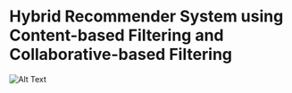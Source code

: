 # Hybrid Recommender System using Content-based Filtering and Collaborative-based Filtering
![Alt Text](https://editor.analyticsvidhya.com/uploads/76889recommender-system-for-movie-recommendation.jpg)
